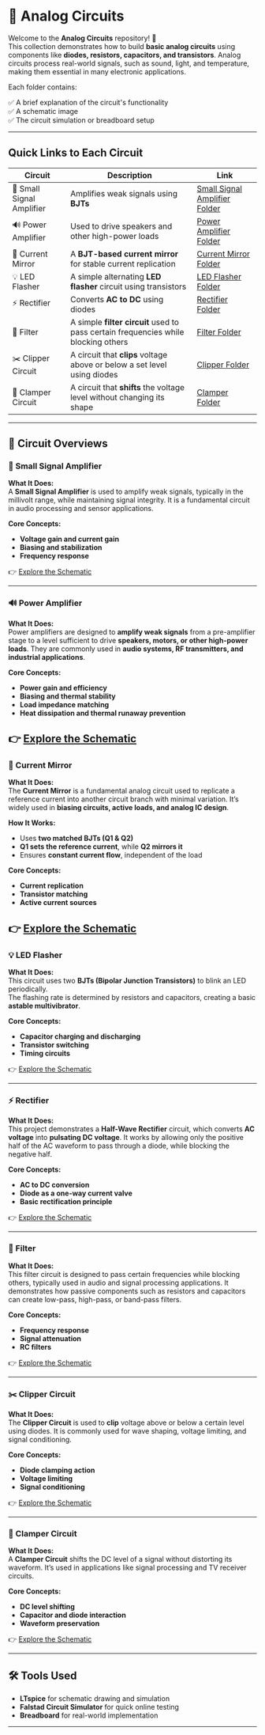 # 🔌 Analog Circuits

Welcome to the **Analog Circuits** repository! 🎉  
This collection demonstrates how to build **basic analog circuits** using components like **diodes, resistors, capacitors, and transistors**. Analog circuits process real-world signals, such as sound, light, and temperature, making them essential in many electronic applications.

Each folder contains:

✅ A brief explanation of the circuit's functionality  
✅ A schematic image  
✅ The circuit simulation or breadboard setup  

---

## Quick Links to Each Circuit

| Circuit | Description | Link |
|--|--|--|
| 📢 Small Signal Amplifier | Amplifies weak signals using **BJTs** | [Small Signal Amplifier Folder](./Small_Signal_Amplifier) |
| 🔊 Power Amplifier | Used to drive speakers and other high-power loads | [Power Amplifier Folder](./Power_Amplifier) |
| 🔄 Current Mirror | A **BJT-based current mirror** for stable current replication | [Current Mirror Folder](./Current_mirror) |
| 💡 LED Flasher | A simple alternating **LED flasher** circuit using transistors | [LED Flasher Folder](./LED_Flasher) |
| ⚡ Rectifier | Converts **AC to DC** using diodes | [Rectifier Folder](./Rectifier) |
| 🔎 Filter | A simple **filter circuit** used to pass certain frequencies while blocking others | [Filter Folder](./Filters) |
| ✂️ Clipper Circuit | A circuit that **clips** voltage above or below a set level using diodes | [Clipper Folder](./Clipper_Circuit) |
| 🔼 Clamper Circuit | A circuit that **shifts** the voltage level without changing its shape | [Clamper Folder](./Clamper_Circuits) |


---
## 📐 Circuit Overviews

### 📢 Small Signal Amplifier
**What It Does:**  
A **Small Signal Amplifier** is used to amplify weak signals, typically in the millivolt range, while maintaining signal integrity. It is a fundamental circuit in audio processing and sensor applications.

**Core Concepts:**  
- **Voltage gain and current gain**
- **Biasing and stabilization**
- **Frequency response**

👉 [Explore the Schematic](./Small_Signal_Amplifier)

---


### 🔊 Power Amplifier

**What It Does:**  
Power amplifiers are designed to **amplify weak signals** from a pre-amplifier stage to a level sufficient to drive **speakers, motors, or other high-power loads**. They are commonly used in **audio systems, RF transmitters, and industrial applications**.

**Core Concepts:**
- **Power gain and efficiency**
- **Biasing and thermal stability**
- **Load impedance matching**
- **Heat dissipation and thermal runaway prevention**

👉 [Explore the Schematic](./Power_Amplifier)
---
### 🔄 Current Mirror
**What It Does:**  
The **Current Mirror** is a fundamental analog circuit used to replicate a reference current into another circuit branch with minimal variation. It’s widely used in **biasing circuits, active loads, and analog IC design**.

**How It Works:**  
- Uses **two matched BJTs (Q1 & Q2)**
- **Q1 sets the reference current**, while **Q2 mirrors it**
- Ensures **constant current flow**, independent of the load  

**Core Concepts:**  
- **Current replication**
- **Transistor matching**
- **Active current sources**  

👉 [Explore the Schematic](./Current_mirror)
---

### 💡 LED Flasher
**What It Does:**  
This circuit uses two **BJTs (Bipolar Junction Transistors)** to blink an LED periodically.  
The flashing rate is determined by resistors and capacitors, creating a basic **astable multivibrator**.

**Core Concepts:**  
- **Capacitor charging and discharging**
- **Transistor switching**
- **Timing circuits**

👉 [Explore the Schematic](./LED_Flasher)

---

### ⚡ Rectifier
**What It Does:**  
This project demonstrates a **Half-Wave Rectifier** circuit, which converts **AC voltage** into **pulsating DC voltage**. It works by allowing only the positive half of the AC waveform to pass through a diode, while blocking the negative half.

**Core Concepts:**  
- **AC to DC conversion**
- **Diode as a one-way current valve**
- **Basic rectification principle**

👉 [Explore the Schematic](./Rectifier)

---

### 🔎 Filter
**What It Does:**  
This filter circuit is designed to pass certain frequencies while blocking others, typically used in audio and signal processing applications. It demonstrates how passive components such as resistors and capacitors can create low-pass, high-pass, or band-pass filters.

**Core Concepts:**  
- **Frequency response**
- **Signal attenuation**
- **RC filters**

👉 [Explore the Schematic](./Filters)


---

### ✂️ Clipper Circuit
**What It Does:**  
The **Clipper Circuit** is used to **clip** voltage above or below a certain level using diodes. It is commonly used for wave shaping, voltage limiting, and signal conditioning.

**Core Concepts:**  
- **Diode clamping action**
- **Voltage limiting**
- **Signal conditioning**

👉 [Explore the Schematic](./Clipper_Circuit)

---

### 🔼 Clamper Circuit
**What It Does:**  
A **Clamper Circuit** shifts the DC level of a signal without distorting its waveform. It’s used in applications like signal processing and TV receiver circuits.

**Core Concepts:**  
- **DC level shifting**
- **Capacitor and diode interaction**
- **Waveform preservation**

👉 [Explore the Schematic](./Clamper_Circuits)

---



## 🛠️ Tools Used

- **LTspice** for schematic drawing and simulation  
- **Falstad Circuit Simulator** for quick online testing  
- **Breadboard** for real-world implementation  

---
